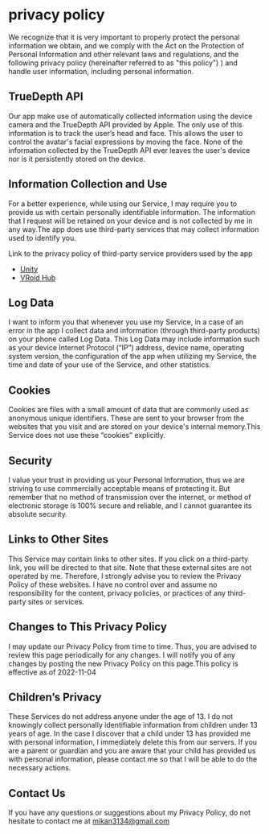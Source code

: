 ﻿# privacy policy
We recognize that it is very important to properly protect the personal information we obtain, and we comply with the Act on the Protection of Personal Information and other relevant laws and regulations, and the following privacy policy (hereinafter referred to as "this policy") ) and handle user information, including personal information.

## TrueDepth API
Our app make use of automatically collected information using the device camera and the TrueDepth API provided by Apple. 
The only use of this information is to track the user’s head and face.
This allows the user to control the avatar's facial expressions by moving the face.
None of the information collected by the TrueDepth API ever leaves the user's device nor is it persistently stored on the device.

## Information Collection and Use
For a better experience, while using our Service, I may require you to provide us with certain personally identifiable information. The information that I request will be retained on your device and is not collected by me in any way.The app does use third-party services that may collect information used to identify you.

Link to the privacy policy of third-party service providers used by the app
- [Unity](https://unity.com/legal/privacy-policy)
- [VRoid Hub](https://policies.pixiv.net/#privacy)

## Log Data
I want to inform you that whenever you use my Service, in a case of an error in the app I collect data and information (through third-party products) on your phone called Log Data. This Log Data may include information such as your device Internet Protocol (“IP”) address, device name, operating system version, the configuration of the app when utilizing my Service, the time and date of your use of the Service, and other statistics.

## Cookies
Cookies are files with a small amount of data that are commonly used as anonymous unique identifiers. These are sent to your browser from the websites that you visit and are stored on your device's internal memory.This Service does not use these “cookies” explicitly.

## Security
I value your trust in providing us your Personal Information, thus we are striving to use commercially acceptable means of protecting it. But remember that no method of transmission over the internet, or method of electronic storage is 100% secure and reliable, and I cannot guarantee its absolute security.

## Links to Other Sites
This Service may contain links to other sites. If you click on a third-party link, you will be directed to that site. Note that these external sites are not operated by me. Therefore, I strongly advise you to review the Privacy Policy of these websites. I have no control over and assume no responsibility for the content, privacy policies, or practices of any third-party sites or services.

## Changes to This Privacy Policy
I may update our Privacy Policy from time to time. Thus, you are advised to review this page periodically for any changes. I will notify you of any changes by posting the new Privacy Policy on this page.This policy is effective as of 2022-11-04

## Children’s Privacy
These Services do not address anyone under the age of 13. I do not knowingly collect personally identifiable information from children under 13 years of age. In the case I discover that a child under 13 has provided me with personal information, I immediately delete this from our servers. If you are a parent or guardian and you are aware that your child has provided us with personal information, please contact me so that I will be able to do the necessary actions.

## Contact Us
If you have any questions or suggestions about my Privacy Policy, do not hesitate to contact me at mikan3134@gmail.com